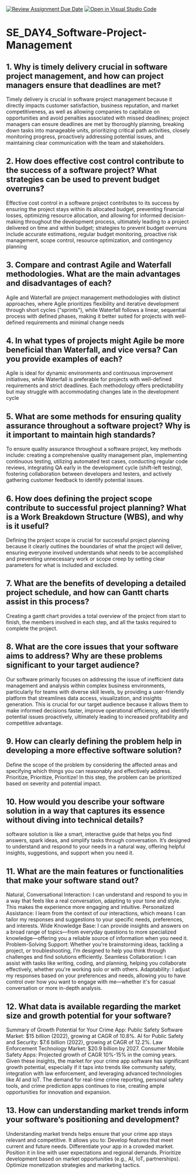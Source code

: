 [![Review Assignment Due Date](https://classroom.github.com/assets/deadline-readme-button-22041afd0340ce965d47ae6ef1cefeee28c7c493a6346c4f15d667ab976d596c.svg)](https://classroom.github.com/a/9pw6JKcu)
[![Open in Visual Studio Code](https://classroom.github.com/assets/open-in-vscode-2e0aaae1b6195c2367325f4f02e2d04e9abb55f0b24a779b69b11b9e10269abc.svg)](https://classroom.github.com/online_ide?assignment_repo_id=18474990&assignment_repo_type=AssignmentRepo)
# SE_DAY4_Software-Project-Management
## 1. Why is timely delivery crucial in software project management, and how can project managers ensure that deadlines are met?
Timely delivery is crucial in software project management because it directly impacts customer satisfaction, business reputation, and market competitiveness, as well as allowing companies to capitalize on opportunities and avoid penalties associated with missed deadlines; project managers can ensure deadlines are met by thoroughly planning, breaking down tasks into manageable units, prioritizing critical path activities, closely monitoring progress, proactively addressing potential issues, and maintaining clear communication with the team and stakeholders.
## 2. How does effective cost control contribute to the success of a software project? What strategies can be used to prevent budget overruns?
Effective cost control in a software project contributes to its success by ensuring the project stays within its allocated budget, preventing financial losses, optimizing resource allocation, and allowing for informed decision-making throughout the development process, ultimately leading to a project delivered on time and within budget; strategies to prevent budget overruns include accurate estimations, regular budget monitoring, proactive risk management, scope control, resource optimization, and contingency planning
## 3. Compare and contrast Agile and Waterfall methodologies. What are the main advantages and disadvantages of each?
Agile and Waterfall are project management methodologies with distinct approaches, where Agile prioritizes flexibility and iterative development through short cycles ("sprints"), while Waterfall follows a linear, sequential process with defined phases, making it better suited for projects with well-defined requirements and minimal change needs
## 4. In what types of projects might Agile be more beneficial than Waterfall, and vice versa? Can you provide examples of each?
Agile is ideal for dynamic environments and continuous improvement initiatives, while Waterfall is preferable for projects with well-defined requirements and strict deadlines. Each methodology offers predictability but may struggle with accommodating changes late in the development cycle
## 5. What are some methods for ensuring quality assurance throughout a software project? Why is it important to maintain high standards?
To ensure quality assurance throughout a software project, key methods include: creating a comprehensive quality management plan, implementing continuous testing, utilizing automated test cases, conducting regular code reviews, integrating QA early in the development cycle (shift-left testing), fostering collaboration between developers and testers, and actively gathering customer feedback to identify potential issues.
## 6. How does defining the project scope contribute to successful project planning? What is a Work Breakdown Structure (WBS), and why is it useful?
Defining the project scope is crucial for successful project planning because it clearly outlines the boundaries of what the project will deliver, ensuring everyone involved understands what needs to be accomplished and preventing unnecessary work or scope creep by setting clear parameters for what is included and excluded.
## 7. What are the benefits of developing a detailed project schedule, and how can Gantt charts assist in this process?
Creating a gantt chart provides a total overview of the project from start to finish, the members involved in each step, and all the tasks required to complete the project.
## 8. What are the core issues that your software aims to address? Why are these problems significant to your target audience?
Our software primarily focuses on addressing the issue of inefficient data management and analysis within complex business environments, particularly for teams with diverse skill levels, by providing a user-friendly platform that streamlines data access, visualization, and insights generation. This is crucial for our target audience because it allows them to make informed decisions faster, improve operational efficiency, and identify potential issues proactively, ultimately leading to increased profitability and competitive advantage.
## 9. How can clearly defining the problem help in developing a more effective software solution?
Define the scope of the problem by considering the affected areas and specifying which things you can reasonably and effectively address. Prioritize, Prioritize, Prioritize! In this step, the problem can be prioritized based on severity and potential impact.
## 10. How would you describe your software solution in a way that captures its essence without diving into technical details?
software solution is like a smart, interactive guide that helps you find answers, spark ideas, and simplify tasks through conversation. It’s designed to understand and respond to your needs in a natural way, offering helpful insights, suggestions, and support when you need it.
## 11. What are the main features or functionalities that make your software stand out?
Natural, Conversational Interaction: I can understand and respond to you in a way that feels like a real conversation, adapting to your tone and style. This makes the experience more engaging and intuitive.
Personalized Assistance: I learn from the context of our interactions, which means I can tailor my responses and suggestions to your specific needs, preferences, and interests.
Wide Knowledge Base: I can provide insights and answers on a broad range of topics—from everyday questions to more specialized knowledge—offering you a reliable source of information when you need it.
Problem-Solving Support: Whether you're brainstorming ideas, tackling a project, or troubleshooting, I’m designed to help you think through challenges and find solutions efficiently.
Seamless Collaboration: I can assist with tasks like writing, coding, and planning, helping you collaborate effectively, whether you're working solo or with others.
Adaptability: I adjust my responses based on your preferences and needs, allowing you to have control over how you want to engage with me—whether it's for casual conversation or more in-depth analysis.
## 12. What data is available regarding the market size and growth potential for your software?
Summary of Growth Potential for Your Crime App:
Public Safety Software Market: $15 billion (2022), growing at CAGR of 10.8%.
AI for Public Safety and Security: $7.6 billion (2022), growing at CAGR of 12.2%.
Law Enforcement Technology Market: $20.9 billion by 2027.
Consumer Mobile Safety Apps: Projected growth of CAGR 10%-15% in the coming years.
Given these insights, the market for your crime app software has significant growth potential, especially if it taps into trends like community safety, integration with law enforcement, and leveraging advanced technologies like AI and IoT. The demand for real-time crime reporting, personal safety tools, and crime prediction apps continues to rise, creating ample opportunities for innovation and expansion.
## 13. How can understanding market trends inform your software’s positioning and development?
Understanding market trends helps ensure that your crime app stays relevant and competitive. It allows you to:
Develop features that meet current and future needs.
Differentiate your app in a crowded market.
Position it in line with user expectations and regional demands.
Prioritize development based on market opportunities (e.g., AI, IoT, partnerships).
Optimize monetization strategies and marketing tactics.
